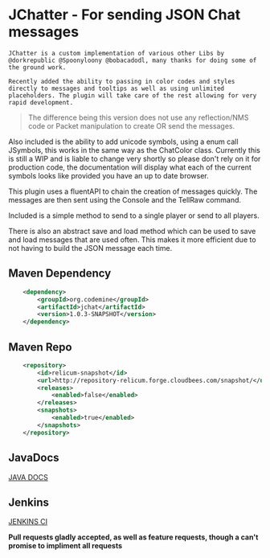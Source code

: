 JChatter - For sending JSON Chat messages
============================================


``JChatter is a custom implementation of various other Libs by @dorkrepublic @Spoonyloony @bobacadodl, many thanks for doing some of the ground work.`` 


`Recently added the ability to passing in color codes and styles directly to messages and tooltips as well as using unlimited placeholders. The plugin
will take care of the rest allowing for very rapid development.`


<blockquote>
The difference being this version does not use any reflection/NMS code or Packet manipulation to create OR send the messages.
</blockquote>


Also included is the ability to add unicode symbols, using a enum call JSymbols, this works in the same way as the ChatColor class. Currently this is
still a WIP and is liable to change very shortly so please don't rely on it for production code, the documentation will display what each of the current symbols looks
like provided you have an up to date browser.

This plugin uses a fluentAPI to chain the creation of messages quickly. The messages are then sent using the Console and the TellRaw command.

Included is a simple method to send to a single player or send to all players.

There is also an abstract save and load method which can be used to save and load messages that are used often. This makes it more efficient due to not having to build the JSON message each time.

Maven Dependency
----

```XML
    <dependency>
        <groupId>org.codemine</groupId>
        <artifactId>jchat</artifactId>
        <version>1.0.3-SNAPSHOT</version>
    </dependency>
```

Maven Repo
----

```XML
    <repository>
        <id>relicum-snapshot</id>
        <url>http://repository-relicum.forge.cloudbees.com/snapshot/</url>
        <releases>
            <enabled>false</enabled>
        </releases>
        <snapshots>
            <enabled>true</enabled>
        </snapshots>
    </repository>
```

JavaDocs
---
[JAVA DOCS](https://relicum.ci.cloudbees.com/job/JChatter/javadoc/)

Jenkins
---
[JENKINS CI](https://relicum.ci.cloudbees.com/job/JChatter/)

**Pull requests gladly accepted, as well as feature requests, though a can't promise to impliment all requests**

  

